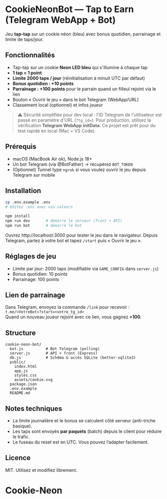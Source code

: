 # CookieNeonBot — Tap to Earn (Telegram WebApp + Bot)

Jeu **tap-tap** sur un cookie néon (bleu) avec bonus quotidien, parrainage et limite de taps/jour.

## Fonctionnalités
- Tap-tap sur un cookie **Neon LED bleu** qui s'illumine à chaque tap
- **1 tap = 1 point**
- **Limite 2000 taps / jour** (réinitialisation à minuit UTC par défaut)
- **Bonus quotidien : +10 points**
- **Parrainage : +100 points** pour le parrain quand un filleul rejoint via le lien
- Bouton « Ouvrir le jeu » dans le bot Telegram (WebApp/URL)
- Classement local (optionnel) et infos joueur

> ⚠️ Sécurité simplifiée pour dev local : l'ID Telegram de l'utilisateur est passé en paramètre d'URL (`?tg_id=`). Pour production, utilisez la vérification **Telegram WebApp initData**.
> Ce projet est prêt pour du test rapide en local (Mac + VS Code).

## Prérequis
- macOS (MacBook Air ok), Node.js 18+
- Un bot Telegram (via @BotFather) → récupérez `BOT_TOKEN`
- (Optionnel) Tunnel type `ngrok` si vous voulez ouvrir le jeu depuis Telegram sur mobile

## Installation
```bash
cp .env.example .env
# éditez .env avec vos valeurs

npm install
npm run dev       # démarre le serveur (front + API)
npm run bot       # démarre le bot
```
Ouvrez http://localhost:3000 pour tester le jeu dans le navigateur.
Depuis Telegram, parlez à votre bot et tapez `/start` puis « Ouvrir le jeu ».


## Réglages de jeu
- Limite par jour: 2000 taps (modifiable via `GAME_CONFIG` dans `server.js`)
- Bonus quotidien: 10 points
- Parrainage: 100 points

## Lien de parrainage
Dans Telegram, envoyez la commande `/link` pour recevoir :  
`t.me/<VotreBot>?start=<votre_tg_id>`  
Quand un nouveau joueur rejoint avec ce lien, vous gagnez **+100**.

## Structure
```
cookie-neon-bot/
  bot.js          # Bot Telegram (polling)
  server.js       # API + front (Express)
  db.js           # Schéma & accès SQLite (better-sqlite3)
  public/
    index.html
    app.js
    styles.css
    assets/cookie.svg
  package.json
  .env.example
  README.md
```
## Notes techniques
- La limite journalière et le bonus se calculent côté serveur (anti-triche basique).
- Les taps sont envoyés **par paquets** (batch) depuis le client pour réduire le trafic.
- Le fuseau du reset est en UTC. Vous pouvez l’adapter facilement.

## Licence
MIT. Utilisez et modifiez librement.
# Cookie-Neon
